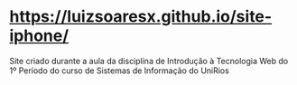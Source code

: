 # https://luizsoaresx.github.io/site-iphone/
Site criado durante a aula da disciplina de Introdução à Tecnologia Web do 1º Período do curso de Sistemas de Informação do UniRios
